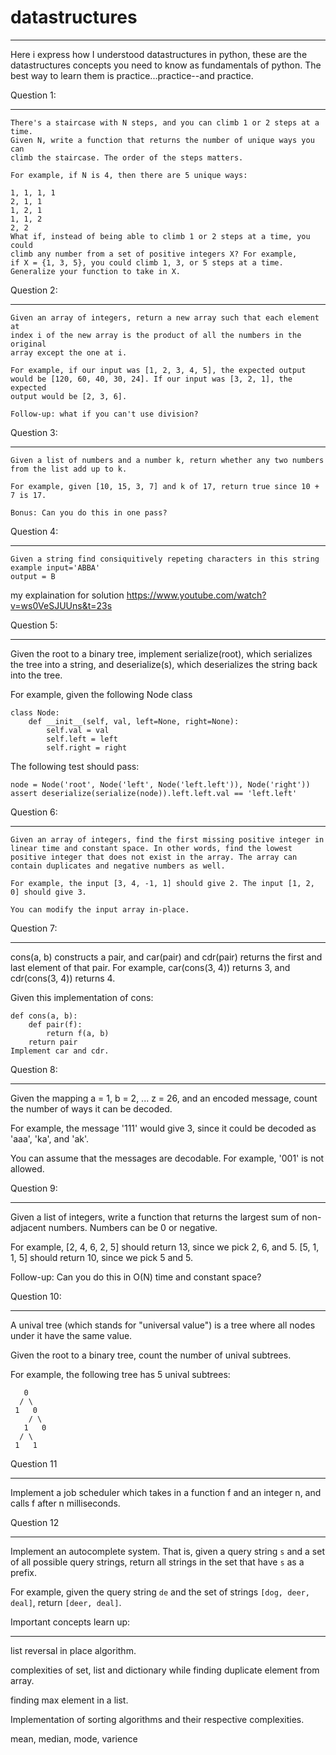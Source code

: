 # datastructures
___
Here i express how I understood datastructures in python, these are the datastructures concepts you need to know as fundamentals of python. The best way to learn them is practice...practice--and practice.

Question 1:
___
```
There's a staircase with N steps, and you can climb 1 or 2 steps at a time. 
Given N, write a function that returns the number of unique ways you can 
climb the staircase. The order of the steps matters.

For example, if N is 4, then there are 5 unique ways:

1, 1, 1, 1
2, 1, 1
1, 2, 1
1, 1, 2
2, 2
What if, instead of being able to climb 1 or 2 steps at a time, you could 
climb any number from a set of positive integers X? For example, 
if X = {1, 3, 5}, you could climb 1, 3, or 5 steps at a time. 
Generalize your function to take in X.
```

Question 2:
___
```
Given an array of integers, return a new array such that each element at 
index i of the new array is the product of all the numbers in the original 
array except the one at i.

For example, if our input was [1, 2, 3, 4, 5], the expected output 
would be [120, 60, 40, 30, 24]. If our input was [3, 2, 1], the expected 
output would be [2, 3, 6].

Follow-up: what if you can't use division?
```

Question 3:
___
```
Given a list of numbers and a number k, return whether any two numbers from the list add up to k.

For example, given [10, 15, 3, 7] and k of 17, return true since 10 + 7 is 17.

Bonus: Can you do this in one pass?
```

Question 4:
___
```
Given a string find consiquitively repeting characters in this string
example input='ABBA'
output = B
```
my explaination for solution https://www.youtube.com/watch?v=ws0VeSJUUns&t=23s



Question 5:
___

Given the root to a binary tree, implement serialize(root), which serializes the tree into a string, and deserialize(s), which deserializes the string back into the tree.

For example, given the following Node class
```
class Node:
    def __init__(self, val, left=None, right=None):
        self.val = val
        self.left = left
        self.right = right
```
The following test should pass:
```
node = Node('root', Node('left', Node('left.left')), Node('right'))
assert deserialize(serialize(node)).left.left.val == 'left.left'
```

Question 6:
___

```
Given an array of integers, find the first missing positive integer in linear time and constant space. In other words, find the lowest positive integer that does not exist in the array. The array can contain duplicates and negative numbers as well.

For example, the input [3, 4, -1, 1] should give 2. The input [1, 2, 0] should give 3.

You can modify the input array in-place.
```

Question 7:
___

cons(a, b) constructs a pair, and car(pair) and cdr(pair) returns the first and last element of that pair. For example, car(cons(3, 4)) returns 3, and cdr(cons(3, 4)) returns 4.

Given this implementation of cons:

```
def cons(a, b):
    def pair(f):
        return f(a, b)
    return pair
Implement car and cdr.
```

Question 8:
___

Given the mapping a = 1, b = 2, ... z = 26, and an encoded message, count the number of ways it can be decoded.

For example, the message '111' would give 3, since it could be decoded as 'aaa', 'ka', and 'ak'.

You can assume that the messages are decodable. For example, '001' is not allowed.

Question 9:
___
Given a list of integers, write a function that returns the largest sum of non-adjacent numbers. Numbers can be 0 or negative.

For example, [2, 4, 6, 2, 5] should return 13, since we pick 2, 6, and 5. [5, 1, 1, 5] should return 10, since we pick 5 and 5.

Follow-up: Can you do this in O(N) time and constant space?

Question 10:
___
A unival tree (which stands for "universal value") is a tree where all nodes under it have the same value.

Given the root to a binary tree, count the number of unival subtrees.

For example, the following tree has 5 unival subtrees:

```
   0
  / \
 1   0
    / \
   1   0
  / \
 1   1
```

Question 11
___
Implement a job scheduler which takes in a function f and an integer n, and calls f after n milliseconds.

Question 12
___

Implement an autocomplete system. That is, given a query string ```s``` and a set of all possible query strings, return all strings in the set that have ```s``` as a prefix.

For example, given the query string ```de``` and the set of strings ```[dog, deer, deal]```, return ```[deer, deal]```.

Important concepts learn up:
___
list reversal in place algorithm.

complexities of set, list and dictionary while finding duplicate element from array.

finding max element in a list.

Implementation of sorting algorithms and their respective complexities.

mean, median, mode, varience
